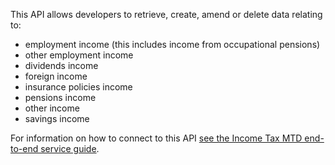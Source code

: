 This API allows developers to retrieve, create, amend or delete data relating to:
- employment income (this includes income from occupational pensions)
- other employment income
- dividends income
- foreign income
- insurance policies income
- pensions income
- other income
- savings income

For information on how to connect to this API [see the Income Tax MTD end-to-end service guide](https://developer.service.hmrc.gov.uk/guides/income-tax-mtd-end-to-end-service-guide/).